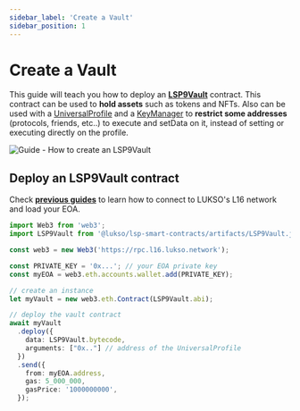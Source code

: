 ```yaml
---
sidebar_label: 'Create a Vault'
sidebar_position: 1
---
```


# Create a Vault

This guide will teach you how to deploy an **[LSP9Vault](../../standards/smart-contracts/lsp9-vault.md)** contract. This contract can be used to **hold assets** such as tokens and NFTs. Also can be used with a [UniversalProfile](../../standards/universal-profile/introduction.md) and a [KeyManager](../../standards/universal-profile/lsp6-key-manager.md) to **restrict some addresses** (protocols, friends, etc..) to execute and setData on it, instead of setting or executing directly on the profile.

![Guide - How to create an LSP9Vault](/img/guides/lsp9/LSP9VaultGuide.jpeg)

## Deploy an LSP9Vault contract

Check **[previous guides](../universal-profile/create-profile#step-1---create-an-eoa)** to learn how to connect to LUKSO's L16 network and load your EOA.

```typescript title="Deploying the vault"
import Web3 from 'web3';
import LSP9Vault from '@lukso/lsp-smart-contracts/artifacts/LSP9Vault.json';

const web3 = new Web3('https://rpc.l16.lukso.network');

const PRIVATE_KEY = '0x...'; // your EOA private key
const myEOA = web3.eth.accounts.wallet.add(PRIVATE_KEY);

// create an instance
let myVault = new web3.eth.Contract(LSP9Vault.abi);

// deploy the vault contract
await myVault
  .deploy({
    data: LSP9Vault.bytecode,
    arguments: ["0x.."] // address of the UniversalProfile 
  })
  .send({
    from: myEOA.address,
    gas: 5_000_000,
    gasPrice: '1000000000',
  });
```
